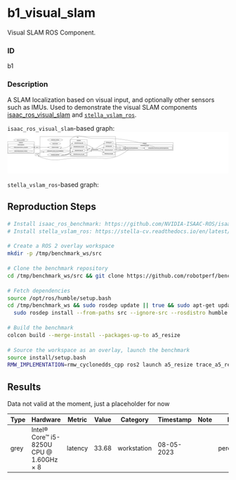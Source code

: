 # b1_visual_slam

Visual SLAM ROS Component.

### ID
b1

### Description
A SLAM localization based on visual input, and optionally other sensors such as IMUs. Used to demonstrate the visual SLAM components [isaac_ros_visual_slam](https://github.com/NVIDIA-ISAAC-ROS/isaac_ros_benchmark/blob/main/scripts/isaac_ros_visual_slam_node.py) and [`stella_vslam_ros`](https://github.com/stella-cv/stella_vslam_ros).

`isaac_ros_visual_slam`-based graph:
![](../../../imgs/b1_visual_slam.svg)

`stella_vslam_ros`-based graph:

## Reproduction Steps

```bash
# Install isaac_ros_benchmark: https://github.com/NVIDIA-ISAAC-ROS/isaac_ros_benchmark#quickstart
# Install stella_vslam_ros: https://stella-cv.readthedocs.io/en/latest/index.html

# Create a ROS 2 overlay workspace
mkdir -p /tmp/benchmark_ws/src

# Clone the benchmark repository
cd /tmp/benchmark_ws/src && git clone https://github.com/robotperf/benchmarks

# Fetch dependencies
source /opt/ros/humble/setup.bash
cd /tmp/benchmark_ws && sudo rosdep update || true && sudo apt-get update &&
  sudo rosdep install --from-paths src --ignore-src --rosdistro humble -y

# Build the benchmark
colcon build --merge-install --packages-up-to a5_resize

# Source the workspace as an overlay, launch the benchmark
source install/setup.bash
RMW_IMPLEMENTATION=rmw_cyclonedds_cpp ros2 launch a5_resize trace_a5_resize.launch.py

```

## Results

Data not valid at the moment, just a placeholder for now

| Type | Hardware | Metric | Value | Category | Timestamp | Note | Data Source |
| --- | --- | --- | --- | --- | --- | --- | --- |
| grey | Intel® Core™ i5-8250U CPU @ 1.60GHz × 8 | latency | 33.68 | workstation | 08-05-2023 |  | perception/image2 |


